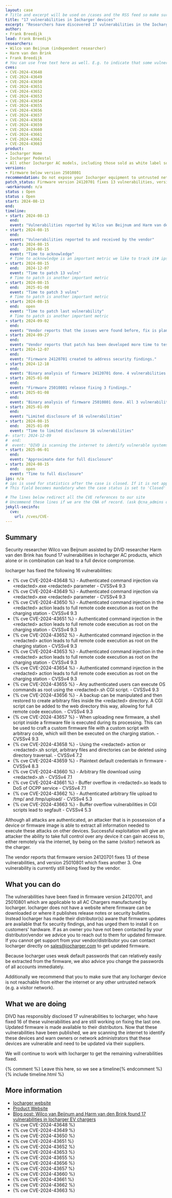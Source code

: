 ```yaml
---
layout: case
# Title and excerpt will be used on /cases and the RSS feed so make sure they reflect the case well
title: "17 vulnerabilities in Iocharger devices"
excerpt: "Researchers have discovered 17 vulnerabilities in the Iocharger firmware for AC model changers, which alone or in combination can lead to full device compromise. 16 vulnerabilities have been fixed, 1 has not yet been fixed.  Owners are advised to ensure that these devices cannot be reached from untrusted networks, and to change the password of the device if this has not been changed yet."
author: 
- Frank Breedijk
lead: Frank Breedijk
researchers:
- Wilco van Beijnum (independent researcher)
- Harm van den Brink 
- Frank Breedijk
# You can use free text here as well. E.g. to indicate that some vulnerabilities don't have CVEs assigned (yet). But, given that we discovered that you should always be able to get a CVE id from @cna_admins on Slack
cves:
- CVE-2024-43648
- CVE-2024-43649
- CVE-2024-43650
- CVE-2024-43651
- CVE-2024-43652
- CVE-2024-43653
- CVE-2024-43654
- CVE-2024-43655
- CVE-2024-43656
- CVE-2024-43657
- CVE-2024-43658
- CVE-2024-43659
- CVE-2024-43660
- CVE-2024-43661
- CVE-2024-43662
- CVE-2024-43663
product: 
- Iocharger Home
- Iocharger Pedestal
- All other Iocharger AC models, including those sold as white label solutions under a different brand name
versions: 
- Firmware below version 25010801
recommendation: Do not expose your Iocharger equipment to untrusted networks (e.g. the internet or a visitor network). If internet connectivity is needed, place the device behind a NAT gateway and block all incoming traffic. Change the passwords of the device if these have not been changed yet.
patch_status: Firmware version 24120701 fixes 13 vulnerabilities, version 25010801 fixes 3 more. Firmware is available via distributors of Iocharger proucts.
-workaround: n/a
status : Open
status : Open
start: 2024-08-13
end: 
timeline:
- start: 2024-08-13
  end:
  event: "Vulnerabilities reported by Wilco van Beijnum and Harm van den Brink to CSIRT"
- start: 2024-08-15
  end:
  event: "Vulnerabilities reported to and received by the vendor"
- start: 2024-08-15
  end:   2024-08-15  
  event: "Time to acknowledge"
  # Time to acknowledge is an important metric we like to track it# ips: 0 
- start: 2024-08-15
  end:   2024-12-07
  event: "Time to patch 13 vulns"
  # Time to patch is another important metric
- start: 2024-08-15
  end:   2025-01-08
  event: "Time to patch 3 vulns"
  # Time to patch is another important metric
- start: 2024-08-15
  end:   open
  event: "Time to patch last vulnerability"
  # Time to patch is another important metric
- start: 2024-09-02
  end:  
  event: "Vendor reports that the issues were found before, fix is planned for the near future.'"
- start: 2024-09-27
  end:  
  event: "Vendor reports that patch has been developed more time to test is needed."
- start: 2024-12-07
  end:  
  event: "Firmware 24120701 created to address security findings."
- start: 2024-12-18
  end:  
  event: "Binary analysis of firmware 24120701 done. 4 vulnerabilities unfixed. Reported to vendor."
- start: 2025-01-08
  end:  
  event: "Firmware 25010801 release fixing 3 findings."
- start: 2025-01-08
  end:  
  event: "Binary analysis of firmware 25010801 done. All 3 vulnerabilities fixed. One vulnerability remaining"
- start: 2025-01-09
  end:   
  event: "Limited disclosure of 16 vulnerabilities"
- start: 2024-08-15
  end:   2025-01-09
  event: "Time to limited disclosure 16 vulnerabilities"
#- start: 2024-12-09
#  end:  
#  event: "DIVD is scanning the internet to identify vulnerable systems"
- start: 2025-06-01
  end:  
  event: "Approximate date for full disclosure"
- start: 2024-08-15
  end:   open
  event: "Time to full disclosure"
ips: n/a
# ips is used for statistics after the case is closed. If it is not applicable, you can set IPs to n/a (e.g. stolen credentials)
# This field becomes mandatory when the case status is set to 'Closed'

# The lines below redirect all the CVE references to our site
# Uncommend these lines if we are the CNA of record. (ask @cna_admins on Slack if you don't know)
jekyll-secinfo:
  cve:
    url: /cves/CVE-
---
```

## Summary

Security researcher Wilco van Beijnum assisted by DIVD researcher Harm van den Brink has found 17 vulnerabilities in Iocharger AC products, which alone or in combination can lead to a full device compromise.

Iocharger has fixed the following 16 vulnerabilities:
- {% cve CVE-2024-43648 %} - Authenticated command injection via \<redacted>.exe \<redacted> parameter - CVSSv4 9.3
- {% cve CVE-2024-43649 %} - Authenticated command injection via \<redacted>.exe \<redacted> parameter - CVSSv4 9.3
- {% cve CVE-2024-43650 %} - Authenticated command injection in the \<redacted> action leads to full remote code execution as root on the charging station - CVSSv4 9.3
- {% cve CVE-2024-43651 %} - Authenticated command injection in the \<redacted> action leads to full remote code execution as root on the charging station - CVSSv4 9.3
- {% cve CVE-2024-43652 %} - Authenticated command injection in the \<redacted> action leads to full remote code execution as root on the charging station - CVSSv4 9.3
- {% cve CVE-2024-43653 %} - Authenticated command injection in the \<redacted> action leads to full remote code execution as root on the charging station - CVSSv4 9.3
- {% cve CVE-2024-43654 %} - Authenticated command injection in the \<redacted> action leads to full remote code execution as root on the charging station - CVSSv4 9.3
- {% cve CVE-2024-43655 %} - Any authenticated users can execute OS commands as root using the \<redacted>.sh CGI script. - CVSSv4 9.3
- {% cve CVE-2024-43656 %} - A backup can be manipulated and then restored to create arbitrary files inside the \<redacted> directory. A CGI script can be added to the web directory this way, allowing for full remote code execution. - CVSSv4 9.3
- {% cve CVE-2024-43657 %} - When uploading new firmware, a shell script inside a firmware file is executed during its processing. This can be used to craft a custom firmware file with a custom script with arbitrary code, which will then be executed on the charging station. - CVSSv4 9.3
- {% cve CVE-2024-43658 %} - Using the \<redacted> action or \<redacted>.sh script, arbitrary files and directories can be deleted using directory traversal. - CVSSv4 7.2
- {% cve CVE-2024-43659 %} - Plaintext default credentials in firmware - CVSSv4 8.3
- {% cve CVE-2024-43660 %} - Arbitrary file download using \<redacted>.sh - CVSSv4 7.1
- {% cve CVE-2024-43661 %} - Buffer overflow in \<redacted>.so leads to DoS of OCPP service - CVSSv4 7.1
- {% cve CVE-2024-43662 %} - Authenticated arbitrary file upload to /tmp/ and /tmp/upload/ - CVSSv4 5.3
- {% cve CVE-2024-43663 %} - Buffer overflow vulnerabilities in CGI scripts lead to segfault - CVSSv4 5.3

Although all attacks are authenticated, an attacker that is in possession of a device or firmware image is able to extract all information needed to execute these attacks on other devices. Successful exploitation will give an attacker the ability to take full control over any device it can gain access to, either remotely via the internet, by being on the same (visitor) network as the charger.

The vendor reports that firmware version 24120701 fixes 13 of these vulnerabilities, and version 25010801 which fixes another 3. One vulnerability is currently still being fixed by the vendor.

## What you can do

The vulnerabilities have been fixed in firmware version 24120701, and 25010801 which are applicable to all AC Chargers manufactured by Iocharger. Iocharger does not have a website where firmware can be downloaded or where it publishes release notes or security bulletins. Instead Iocharger has made their distributor(s) aware that firmware updates are available that fix security findings, and has urged them to install it on customers' hardware. If as an owner you have not been contacted by your distributor/vendor we advice you to reach out to them for updated firmware. If you cannot get support from your vendor/distributor you can contact Iocharger directly on sales@iocharger.com to get updated firmware.

Because Iocharger uses weak default passwords that can relatively easily be extracted from the firmware, we also advice you change the passwords of all accounts immediately.

Additionally we recommend that you to make sure that any Iocharger device is not reachable from either the internet or any other untrusted network (e.g. a visitor network).

## What we are doing

DIVD has responsibly disclosed 17 vulnerabilities to Iocharger, who have fixed 16 of these vulnerabilities and are still working on fixing the last one. Updated firmware is made available to their distributors. Now that these vulnerabilities have been published, we are scanning the internet to identify these devices and warn owners or network administrators that these devices are vulnerable and need to be updated via their suppliers.

We will continue to work with Iocharger to get the remaining vulnerabilities fixed.

{% comment %}  Leave this here, so we see a timeline{% endcomment %}
{% include timeline.html %}

## More information
* [Iocharger website](https://iocharger.com/)
* [Product Website](https://www.iocharger.com/products/)
* [Blog post: Wilco van Beijnum and Harm van den Brink found 17 vulnerabilities in Iocharger EV chargers](/2025/01/09/Zero-day-vulnerabilities-ioCharger/)
* {% cve CVE-2024-43648 %}
* {% cve CVE-2024-43649 %}
* {% cve CVE-2024-43650 %}
* {% cve CVE-2024-43651 %}
* {% cve CVE-2024-43652 %}
* {% cve CVE-2024-43653 %}
* {% cve CVE-2024-43655 %}
* {% cve CVE-2024-43656 %}
* {% cve CVE-2024-43657 %}
* {% cve CVE-2024-43660 %}
* {% cve CVE-2024-43661 %}
* {% cve CVE-2024-43662 %}
* {% cve CVE-2024-43663 %}

